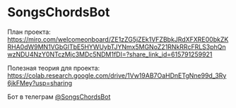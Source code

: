 # SongsChordsBot

План проекта: 
https://miro.com/welcomeonboard/ZE1zZG5jZEk1VFZBbkJRdXFXRE00bkZKRHA0dW9MN1VGbGlTbE5HYWUybTJYNmx5MGNoZ21RNkRRcFRLS3phQnwzNDU4NzY0NTczMjc3MDc5NDM1fDI=?share_link_id=615791259921

Полезная теория для проекта: 
https://colab.research.google.com/drive/1Vw19AB7OaHDnETgNne99d_3Ry6jkFMey?usp=sharing

Бот в телеграм [@SongsChordsBot](https://t.me/SongsChordsBot)